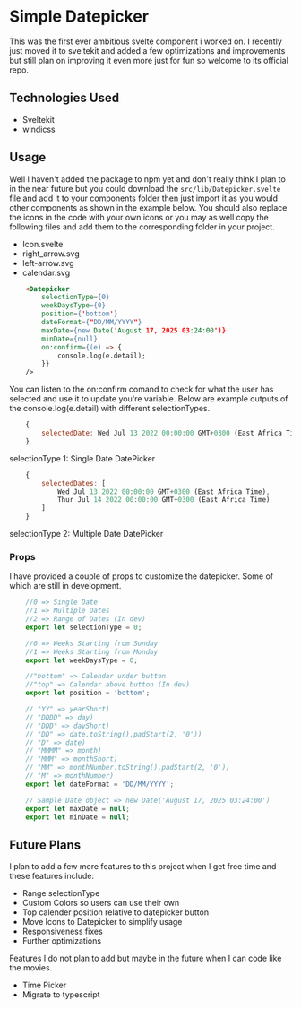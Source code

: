 # Simple Datepicker
This was the first ever ambitious svelte component i worked on. I recently just moved it to sveltekit and added a few optimizations and improvements but still plan on improving it even more just for fun so welcome to its official repo.

## Technologies Used
- Sveltekit
- windicss

## Usage
Well I haven't added the package to npm yet and don't really think I plan to in the near future but you could download the `src/lib/Datepicker.svelte` file and add it to your components folder then just import it as you would other components as shown in the example below. You should also replace the icons in the code with your own icons or you may as well copy the following files and add them to the corresponding folder in your project.
- Icon.svelte
- right_arrow.svg
- left-arrow.svg
- calendar.svg
```html
    <Datepicker 
        selectionType={0}
        weekDaysType={0}
        position={'bottom'}
        dateFormat={"DD/MM/YYYY"}
        maxDate={new Date('August 17, 2025 03:24:00')}
        minDate={null}
        on:confirm={(e) => {
            console.log(e.detail);
        }}
    />
```
You can listen to the on:confirm comand to check for what the user has selected and use it to update you're variable. Below are example outputs of the console.log(e.detail) with different selectionTypes.

```javascript
    {
        selectedDate: Wed Jul 13 2022 00:00:00 GMT+0300 (East Africa Time)
    }
```
selectionType 1: Single Date DatePicker

```javascript
    {
        selectedDates: [
            Wed Jul 13 2022 00:00:00 GMT+0300 (East Africa Time),
            Thur Jul 14 2022 00:00:00 GMT+0300 (East Africa Time)
        ]
    }
```
selectionType 2: Multiple Date DatePicker

### Props
I have provided a couple of props to customize the datepicker. Some of which are still in development.
```javascript
    //0 => Single Date
    //1 => Multiple Dates
    //2 => Range of Dates (In dev)
    export let selectionType = 0;

    //0 => Weeks Starting from Sunday
    //1 => Weeks Starting from Monday
    export let weekDaysType = 0;

    //"bottom" => Calendar under button
    //"top" => Calendar above button (In dev)
    export let position = 'bottom';

    // "YY" => yearShort)
    // "DDDD" => day)
    // "DDD" => dayShort)
    // "DD" => date.toString().padStart(2, '0'))
    // "D" => date)
    // "MMMM" => month)
    // "MMM" => monthShort)
    // "MM" => monthNumber.toString().padStart(2, '0'))
    // "M" => monthNumber)
    export let dateFormat = 'DD/MM/YYYY';

    // Sample Date object => new Date('August 17, 2025 03:24:00')
    export let maxDate = null;
    export let minDate = null;
```

## Future Plans
I plan to add a few more features to this project when I get free time and these features include:
- Range selectionType
- Custom Colors so users can use their own
- Top calender position relative to datepicker button
- Move Icons to Datepicker to simplify usage
- Responsiveness fixes
- Further optimizations

Features I do not plan to add but maybe in the future when I can code like the movies.
- Time Picker
- Migrate to typescript
